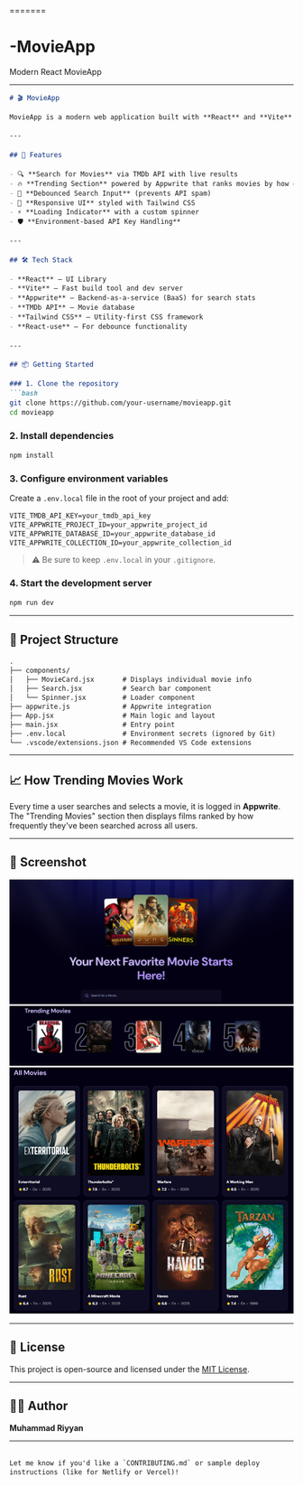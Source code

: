 
=======
# -MovieApp
Modern React MovieApp


---

````markdown
# 🎬 MovieApp

MovieApp is a modern web application built with **React** and **Vite** that lets users search for movies using **The Movie Database (TMDb)** API and discover trending films based on what others are searching. It features real-time search, Appwrite integration, and a slick, responsive UI.

---

## 🚀 Features

- 🔍 **Search for Movies** via TMDb API with live results
- 🔥 **Trending Section** powered by Appwrite that ranks movies by how often they're searched
- 🧠 **Debounced Search Input** (prevents API spam)
- 🎨 **Responsive UI** styled with Tailwind CSS
- ⚡ **Loading Indicator** with a custom spinner
- 🛡️ **Environment-based API Key Handling**

---

## 🛠️ Tech Stack

- **React** — UI Library
- **Vite** — Fast build tool and dev server
- **Appwrite** — Backend-as-a-service (BaaS) for search stats
- **TMDb API** — Movie database
- **Tailwind CSS** — Utility-first CSS framework
- **React-use** — For debounce functionality

---

## 📦 Getting Started

### 1. Clone the repository
```bash
git clone https://github.com/your-username/movieapp.git
cd movieapp
````

### 2. Install dependencies

```bash
npm install
```

### 3. Configure environment variables

Create a `.env.local` file in the root of your project and add:

```
VITE_TMDB_API_KEY=your_tmdb_api_key
VITE_APPWRITE_PROJECT_ID=your_appwrite_project_id
VITE_APPWRITE_DATABASE_ID=your_appwrite_database_id
VITE_APPWRITE_COLLECTION_ID=your_appwrite_collection_id
```

> ⚠️ Be sure to keep `.env.local` in your `.gitignore`.

### 4. Start the development server

```bash
npm run dev
```

---

## 🧱 Project Structure

```
.
├── components/
│   ├── MovieCard.jsx       # Displays individual movie info
│   ├── Search.jsx          # Search bar component
│   └── Spinner.jsx         # Loader component
├── appwrite.js             # Appwrite integration
├── App.jsx                 # Main logic and layout
├── main.jsx                # Entry point
├── .env.local              # Environment secrets (ignored by Git)
└── .vscode/extensions.json # Recommended VS Code extensions
```

---

## 📈 How Trending Movies Work

Every time a user searches and selects a movie, it is logged in **Appwrite**. The "Trending Movies" section then displays films ranked by how frequently they've been searched across all users.

---

## 📸 Screenshot
![Screenshot 1](screenshots/1.png)
![Screenshot 2](screenshots/2.png)
![Screenshot 3](screenshots/3.png)


---

## 📄 License

This project is open-source and licensed under the [MIT License](LICENSE).

---

## 🙋‍♂️ Author

**Muhammad Riyyan**

---

```

Let me know if you'd like a `CONTRIBUTING.md` or sample deploy instructions (like for Netlify or Vercel)!
```


